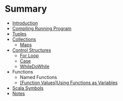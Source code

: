 # Summary

* [Introduction](README.md)
* [Compiling  Running  Program](compiling-running-program.md)
* [Tuples](tuples.md)
* [Collections](collections.md)
  * [Maps](maps.md)
* [Control Structures](control-structures.md)
  * [For Loop](for-loop.md)
  * [Case](case.md)
  * [WhileDoWhile](whiledowhile.md)
* Functions
  * Named Functions
  * [\[Function Values\]Using Functions as Variables](function-valuesusing-functions-as-variables.md)
* [Scala Symbols](scala-symbols.md)
* [Notes](notes.md)

